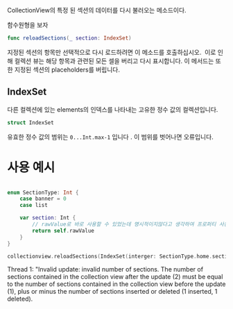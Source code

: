 CollectionView의 특정 된 섹션의 데이터를 다시 불러오는 메소드이다.

함수원형을 보자

```swift
func reloadSections(_ section: IndexSet)
```


지정된 섹션의 항목만 선택적으로 다시 로드하려면 이 메소드를 호출하십시오. 
이로 인해 컬렉션 뷰는 해당 항목과 관련된 모든 셀을 버리고 다시 표시합니다. 이 메서드는 또한 지정된 섹션의 placeholders를 버립니다.

## IndexSet

다른 컬렉션에 있는 elements의 인덱스를 나타내는 고유한 정수 값의 컬렉션입니다.

```swift
struct IndexSet
```

유효한 정수 값의 범위는 `0...Int.max-1` 입니다 . 이 범위를 벗어나면 오류입니다.


# 사용 예시


```swift

enum SectionType: Int {
	case banner = 0
	case list

	var section: Int {
		// rawValue로 바로 사용할 수 있었는데 명시적이지않다고 생각하여 프로퍼티 사용
		return self.rawValue
	}
}

collectionview.reloadSections(IndexSet(interger: SectionType.home.section)
```

Thread 1: "Invalid update: invalid number of sections.
The number of sections contained in the collection view after the update (2) must be equal to the number of sections contained in the collection view before the update (1), plus or minus the number of sections inserted or deleted (1 inserted, 1 deleted). 